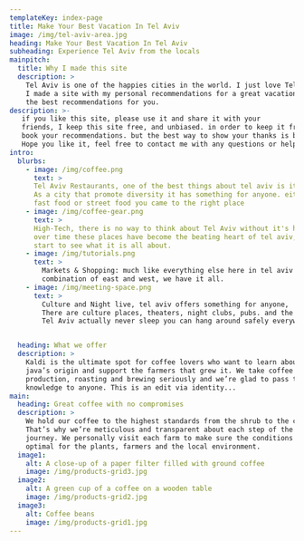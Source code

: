 ```yaml
---
templateKey: index-page
title: Make Your Best Vacation In Tel Aviv
image: /img/tel-aviv-area.jpg
heading: Make Your Best Vacation In Tel Aviv
subheading: Experience Tel Aviv from the locals
mainpitch:
  title: Why I made this site
  description: >
    Tel Aviv is one of the happies cities in the world. I just love Tel Aviv, it is my home.
    I made a site with my personal recommendations for a great vacation here in Tel Aviv and included
    the best recommendations for you.
description: >-
   if you like this site, please use it and share it with your
   friends, I keep this site free, and unbiased. in order to keep it free please use the provided links to
   book your recommendations. but the best way to show your thanks is by spreading this site.
   Hope you like it, feel free to contact me with any questions or help you might need when you are here.   
intro:
  blurbs:
    - image: /img/coffee.png
      text: >
      Tel Aviv Restaurants, one of the best things about tel aviv is it'd restaurants.
      As a city that promote diversity it has something for anyone. either fancy restaurants,
      fast food or street food you came to the right place
    - image: /img/coffee-gear.png
      text: >
      High-Tech, there is no way to think about Tel Aviv without it's high tech zone
      over time these places have become the beating heart of tel aviv, and a good
      start to see what it is all about.
    - image: /img/tutorials.png
      text: >
        Markets & Shopping: much like everything else here in tel aviv the markets are a unique
        combination of east and west, we have it all.
    - image: /img/meeting-space.png
      text: >
        Culture and Night live, tel aviv offers something for anyone,
        There are culture places, theaters, night clubs, pubs. and the best thing about it,
        Tel Aviv actually never sleep you can hang around safely everywhere at anytime


  heading: What we offer
  description: >
    Kaldi is the ultimate spot for coffee lovers who want to learn about their
    java’s origin and support the farmers that grew it. We take coffee
    production, roasting and brewing seriously and we’re glad to pass that
    knowledge to anyone. This is an edit via identity...
main:
  heading: Great coffee with no compromises
  description: >
    We hold our coffee to the highest standards from the shrub to the cup.
    That’s why we’re meticulous and transparent about each step of the coffee’s
    journey. We personally visit each farm to make sure the conditions are
    optimal for the plants, farmers and the local environment.
  image1:
    alt: A close-up of a paper filter filled with ground coffee
    image: /img/products-grid3.jpg
  image2:
    alt: A green cup of a coffee on a wooden table
    image: /img/products-grid2.jpg
  image3:
    alt: Coffee beans
    image: /img/products-grid1.jpg
---
```

